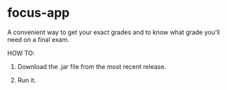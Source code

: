 # focus-app
A convenient way to get your exact grades and to know what grade you'll need on a final exam.


HOW TO:

1. Download the .jar file from the most recent release.

2. Run it.
